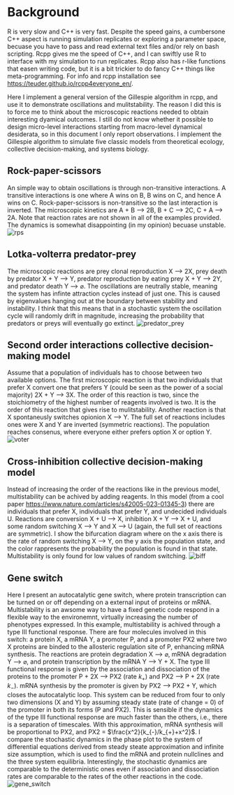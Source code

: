 # Background
R is very slow and C++ is very fast. Despite the speed gains, a cumbersone C++ aspect is running simulation replicates or exploring a parameter space, becuase you have to pass and read external text files and/or rely on bash scripting. Rcpp gives me the speed of C++, and I can swiftly use R to interface with my simulation to run replicates. Rcpp also has r-like functions that easen writing code, but it is a bit trickier to do fancy C++ things like meta-programming. For info and rcpp installation see https://teuder.github.io/rcpp4everyone_en/. 

Here I implement a general version of the Gillespie algorithm in rcpp, and use it to demonstrate oscillations and mulitstability. The reason I did this is to force me to think about the microscopic reactions needed to obtain interesting dyamical outcomes. I still do not know whether it possible to design micro-level interactions starting from macro-level dynamical desiderata, so in this document I only report observations. I implement the Gillespie algorithm to simulate five classic models from theoretical ecology, collective decision-making, and systems biology.

## Rock-paper-scissors
An simple way to obtain oscillations is through non-transitive interactions. A transitive interactions is one where A wins on B, B wins on C, and hence A wins on C. Rock-paper-scissors is non-transitive so the last interaction is inverted. The microscopic kinetics are A + B ⟶ 2B, B + C ⟶ 2C, C + A ⟶ 2A. Note that reaction rates are not shown in all of the examples provided. The dynamics is somewhat disappointing (in my opinion) becuase unstable. 
![rps](https://github.com/MarcoFele98/rcpp_stochastic_dynamics/assets/122376407/eeb13548-6d58-40bc-be4b-0a61f5d6e90b)

## Lotka-volterra predator-prey
The microscopic reactions are prey clonal reproduction X ⟶ 2X, prey death by predator X + Y ⟶ Y, predator reproduction by eating prey X + Y ⟶ 2Y, and predator death Y ⟶ $\varnothing$. The oscillations are neutrally stable, meaning the system has infinte attraction cycles instead of just one. This is caused by eigenvalues hanging out at the boundary between stability and instability. I think that this means that in a stochastic system the oscillation cycle will randomly drift in magnitude, increasing the probability that predators or preys will eventually go extinct.
![predator_prey](https://github.com/MarcoFele98/rcpp_stochastic_dynamics/assets/122376407/921df9de-b5a4-4315-bb02-e787eeddfa8a)

## Second order interactions collective decision-making model
Assume that a population of individuals has to choose between two available options. The first microscopic reaction is that two individuals that prefer X convert one that prefers Y (could be seen as the power of a social majority) 2X + Y ⟶ 3X. The order of this reaction is two, since the stoichiometry of the highest number of reagents involved is two. It is the order of this reaction that gives rise to mulitstability. Another reaction is that X spontaneusly switches opionion X ⟶ Y. The full set of reactions includes ones were X and Y are inverted (symmetric reactions). The population reaches consenus, where everyone either prefers option X or option Y. 
![voter](https://github.com/MarcoFele98/rcpp_stochastic_dynamics/assets/122376407/b97c34e7-cbc9-4a34-beca-623971c46017)

## Cross-inhibition collective decision-making model
Instead of increasing the order of the reactions like in the previous model, multistability can be achived by adding reagents. In this model (from a cool paper https://www.nature.com/articles/s42005-023-01345-3) there are individuals that prefer X, individuals that prefer Y, and undecided individuals U. Reactions are conversion X + U ⟶ X, inhibition X + Y ⟶ X + U, and some random switching X ⟶ Y and X ⟶ U (again, the full set of reactions are symmetric). I show the bifurcation diagram where on the x axis there is the rate of random switching X ⟶ Y, on the y axis the population state, and the color rappresents the probability the population is found in that state. Multistability is only found for low values of random switching.
![biff](https://github.com/MarcoFele98/rcpp_stochastic_dynamics/assets/122376407/778db95e-34fe-42b9-80d8-be45b335e569)

## Gene switch
Here I present an autocatalytic gene switch, where protein transcription can be turned on or off depending on a external input of proteins or mRNA. Multistability is an awsome way to have a fixed genetic code respond in a flexible way to the environemnt, virtually increasing the number of phenotypes expressed. In this example, multistability is achived through a type III functional response. There are four molecules involved in this switch: a protein X, a mRNA Y, a promoter P, and a promoter PX2 where two X proteins are binded to the allosteric regulation site of P, enhancing mRNA synthesis. The reactions are protein degradation X ⟶ $\varnothing$, mRNA degradation Y ⟶ $\varnothing$, and protein transcription by the mRNA Y ⟶ Y + X. The type III functional response is given by the association and dissociation of the proteins to the promoter P + 2X ⟶ PX2 (rate $k_{+}$) and PX2 ⟶ P + 2X (rate $k_{-}$). mRNA synthesis by the promoter is given by PX2 ⟶ PX2 + Y, which closes the autocatalytic loop. This system can be reduced from four to only two dimensions (X and Y) by assuming steady state (rate of change = 0) of the promoter in both its forms (P and PX2). This is sensible if the dynamics of the type III functional response are much faster than the others, i.e., there is a separation of timescales. With this approximation, mRNA synthesis will be proportional to PX2, and PX2 = $\frac{x^2}{k_{-}/k_{+}+x^2}$. I compare the stochastic dynamics in the phase plot to the system of differential equations derived from steady steate approximation and infinite size assumption, which is used to find the mRNA and protein nullclines and the three system equilibria. Interestingly, the stochastic dynamics are comparable to the deterministic ones even if association and dissociation rates are comparable to the rates of the other reactions in the code. 
![gene_switch](https://github.com/MarcoFele98/rcpp_stochastic_dynamics/assets/122376407/4e3b52cf-d597-414c-b31b-fbf26c2021e8)

